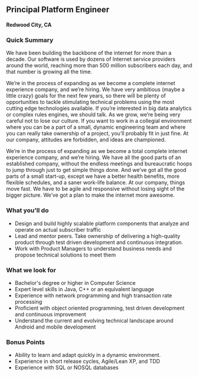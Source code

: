 ## Principal Platform Engineer
#### Redwood City, CA

### Quick Summary
We have been building the backbone of the internet for more than a decade. Our software is used by dozens of Internet service providers around the world, reaching more than 500 million subscribers each day, and that number is growing all the time.

We’re in the process of expanding as we become a complete internet experience company, and we’re hiring. We have very ambitious (maybe a little crazy) goals for the next few years, so there will be plenty of opportunities to tackle stimulating technical problems using the most cutting edge technologies available. If you’re interested in big data analytics or complex rules engines, we should talk. As we grow, we’re being very careful not to lose our culture. If you want to work in a collegial environment where you can be a part of a small, dynamic engineering team and where you can really take ownership of a project, you’ll probably fit in just fine. At our company, attitudes are forbidden, and ideas are championed.

We’re in the process of expanding as we become a total complete internet experience company, and we’re hiring. We have all the good parts of an established company, without the endless meetings and bureaucratic hoops to jump through just to get simple things done. And we’ve got all the good parts of a small start-up, except we have a better health benefits, more flexible schedules, and a saner work-life balance. At our company, things move fast. We have to be agile and responsive without losing sight of the bigger picture. We’ve got a plan to make the internet more awesome.

### What you'll do
+	Design and build highly scalable platform components that analyze and operate on actual subscriber traffic
+	Lead and mentor peers. Take ownership of delivering a high-quality product through test driven development and continuous integration.
+	Work with Product Managers to understand business needs and propose technical solutions to meet them

### What we look for
+	Bachelor's degree or higher in Computer Science
+	Expert level skills in Java, C++ or an equivalent language
+	Experience with network programming and high transaction rate processing
+	Proficient with object oriented programming, test driven development and continuous improvement
+	Understand the current and evolving technical landscape around Android and mobile development

### Bonus Points
+	Ability to learn and adapt quickly in a dynamic environment.
+	Experience in short release cycles, Agile/Lean XP, and TDD
+	Experience with SQL or NOSQL databases
